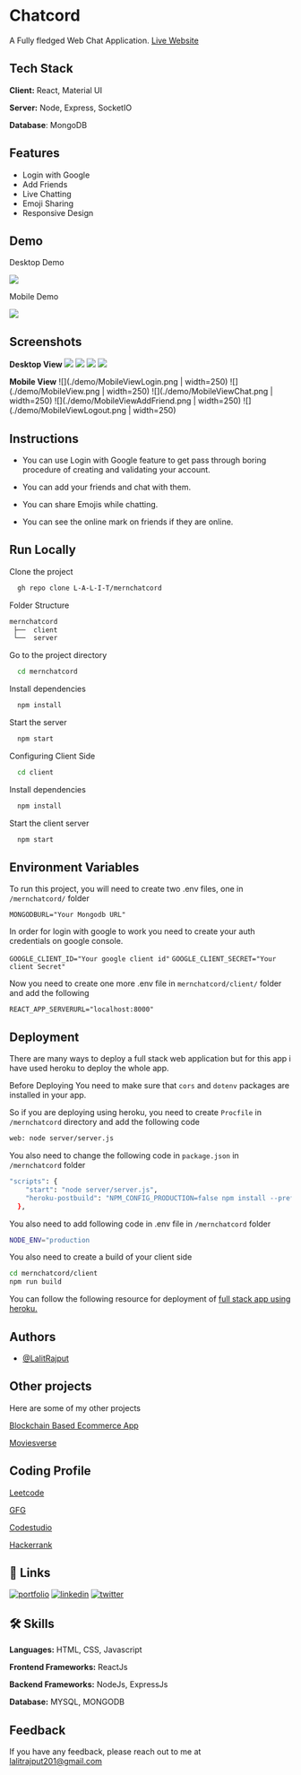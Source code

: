 
# Chatcord

A Fully fledged Web Chat Application. [Live Website](https://chatcordapp.netlify.app/)

## Tech Stack

**Client:** React, Material UI

**Server:** Node, Express, SocketIO

**Database**: MongoDB


## Features

- Login with Google
- Add Friends
- Live Chatting
- Emoji Sharing
- Responsive Design

## Demo 
Desktop Demo

![](./demo/demo1.gif)

Mobile Demo

![](./demo/demo2.gif)

## Screenshots

**Desktop View**
![](./demo/Login.png)
![](./demo/MainScreen.png)
![](./demo/ChatScreen.png)
![](./demo/logout.png)

**Mobile View**
![](./demo/MobileViewLogin.png | width=250)
![](./demo/MobileView.png | width=250)
![](./demo/MobileViewChat.png | width=250)
![](./demo/MobileViewAddFriend.png | width=250)
![](./demo/MobileViewLogout.png | width=250)




## Instructions

- You can use Login with Google feature to get pass through boring procedure of creating and validating your account.

- You can add your friends and chat with them.

- You can share Emojis while chatting.

- You can see the online mark on friends if they are online.

## Run Locally

Clone the project

```bash
  gh repo clone L-A-L-I-T/mernchatcord
```

Folder Structure    
```bash
mernchatcord
 ├──  client
 └──  server
```

Go to the project directory

```bash
  cd mernchatcord
```


Install dependencies

```bash
  npm install
```

Start the server

```bash
  npm start
```

Configuring Client Side

```bash
  cd client
```


Install dependencies

```bash
  npm install
```

Start the client server

```bash
  npm start
```


## Environment Variables

To run this project, you will need to create two .env files, one in  `/mernchatcord/`  folder

`MONGODBURL="Your Mongodb URL"`

In order for login with google to work you need to create your auth credentials on google console.

`GOOGLE_CLIENT_ID="Your google client id"`
`GOOGLE_CLIENT_SECRET="Your client Secret"`

Now you need to create one more .env file in `mernchatcord/client/` folder and add the following

`REACT_APP_SERVERURL="localhost:8000"`





## Deployment

There are many ways to deploy a full stack web application but for this app i have used heroku to deploy the whole app.

Before Deploying You need to make sure that `cors` and `dotenv` packages are installed in your app.

So if you are deploying using heroku, you need to create `Procfile` in `/mernchatcord` directory and add the following code

```bash
web: node server/server.js
```
You also need to change the following code in `package.json` in `/mernchatcord` folder 
```bash
"scripts": {
    "start": "node server/server.js",
    "heroku-postbuild": "NPM_CONFIG_PRODUCTION=false npm install --prefix client && npm run build --prefix client"
  },
```

You also need to add following code in .env file in `/mernchatcord` folder

```bash
NODE_ENV="production
```

You also need to create a build of your client side
```bash
cd mernchatcord/client
npm run build
```

You can follow the following resource for deployment of  [full stack app using heroku.](https://dev.to/hawacodes/deploying-a-mern-app-with-heroku-3km7)




## Authors

- [@LalitRajput](https://www.lalitrajput.com/)



## Other projects

Here are some of my other projects

[Blockchain Based Ecommerce App](https://github.com/L-A-L-I-T/BlockChainEcommerce)

[Moviesverse](https://github.com/L-A-L-I-T/Moviesverse)


## Coding Profile

[Leetcode](https://leetcode.com/lrrajput2001/)

[GFG](https://auth.geeksforgeeks.org/user/lalitrajput/profile)

[Codestudio](https://www.codingninjas.com/codestudio/profile/9563d97f-6e86-483c-85c4-196c5ca5baa3)

[Hackerrank](https://www.hackerrank.com/lrrajput2001)

## 🔗 Links
[![portfolio](https://img.shields.io/badge/my_portfolio-000?style=for-the-badge&logo=ko-fi&logoColor=white)](https://www.lalitrajput.com/)
[![linkedin](https://img.shields.io/badge/linkedin-0A66C2?style=for-the-badge&logo=linkedin&logoColor=white)](https://www.linkedin.com/in/lalit-rajput-9a1a37215/)
[![twitter](https://img.shields.io/badge/twitter-1DA1F2?style=for-the-badge&logo=twitter&logoColor=white)](https://twitter.com/LalitNandkisho1)


## 🛠 Skills
**Languages:** HTML, CSS, Javascript

**Frontend Frameworks:** ReactJs

**Backend Frameworks:** NodeJs, ExpressJs

**Database:** MYSQL, MONGODB


## Feedback

If you have any feedback, please reach out to me at lalitrajput201@gmail.com

